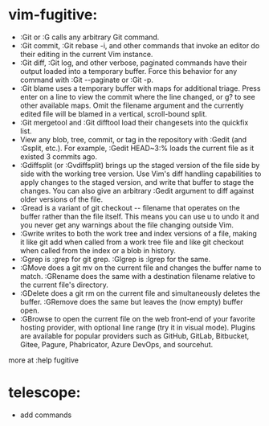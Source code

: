 # vim-fugitive:

- :Git or :G calls any arbitrary Git command.
- :Git commit, :Git rebase -i, and other commands that invoke an editor do their editing in the current Vim instance.
- :Git diff, :Git log, and other verbose, paginated commands have their output loaded into a temporary buffer. Force this behavior for any command with :Git --paginate or :Git -p.
- :Git blame uses a temporary buffer with maps for additional triage. Press enter on a line to view the commit where the line changed, or g? to see other available maps. Omit the filename argument and the currently edited file will be blamed in a vertical, scroll-bound split.
- :Git mergetool and :Git difftool load their changesets into the quickfix list.
- View any blob, tree, commit, or tag in the repository with :Gedit (and :Gsplit, etc.). For example, :Gedit HEAD~3:% loads the current file as it existed 3 commits ago.
- :Gdiffsplit (or :Gvdiffsplit) brings up the staged version of the file side by side with the working tree version. Use Vim's diff handling capabilities to apply changes to the staged version, and write that buffer to stage the changes. You can also give an arbitrary :Gedit argument to diff against older versions of the file.
- :Gread is a variant of git checkout -- filename that operates on the buffer rather than the file itself. This means you can use u to undo it and you never get any warnings about the file changing outside Vim.
- :Gwrite writes to both the work tree and index versions of a file, making it like git add when called from a work tree file and like git checkout when called from the index or a blob in history.
- :Ggrep is :grep for git grep. :Glgrep is :lgrep for the same.
- :GMove does a git mv on the current file and changes the buffer name to match. :GRename does the same with a destination filename relative to the current file's directory.
- :GDelete does a git rm on the current file and simultaneously deletes the buffer. :GRemove does the same but leaves the (now empty) buffer open.
- :GBrowse to open the current file on the web front-end of your favorite hosting provider, with optional line range (try it in visual mode). Plugins are available for popular providers such as GitHub, GitLab, Bitbucket, Gitee, Pagure, Phabricator, Azure DevOps, and sourcehut.

more at :help fugitive

# telescope:

- add commands
